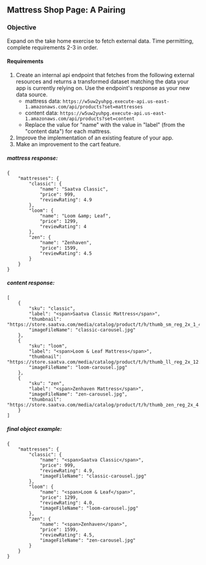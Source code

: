 ## Mattress Shop Page: A Pairing

### Objective
Expand on the take home exercise to fetch external data. Time permitting, complete requirements 2-3 in order.

#### Requirements
1. Create an internal api endpoint that fetches from the following external resources and returns a transformed dataset matching the data your app is currently relying on. Use the endpoint's response as your new data source.
    - mattress data: `https://w5uw2yuhpg.execute-api.us-east-1.amazonaws.com/api/products?set=mattresses`
    - content data: `https://w5uw2yuhpg.execute-api.us-east-1.amazonaws.com/api/products?set=content`
    - Replace the value for "name" with the value in "label" (from the "content data") for each mattress.
2. Improve the implementation of an existing feature of your app.
3. Make an improvement to the cart feature.

##### mattress response:
```
{
    "mattresses": {
        "classic": {
            "name": "Saatva Classic",
            "price": 999,
            "reviewRating": 4.9
        },
        "loom": {
            "name": "Loom &amp; Leaf",
            "price": 1299,
            "reviewRating": 4
        },
        "zen": {
            "name": "Zenhaven",
            "price": 1599,
            "reviewRating": 4.5
        }
    }
}
```

##### content response:
```
[
    {
        "sku": "classic",
        "label": "<span>Saatva Classic Mattress</span>",
        "thumbnail": "https://store.saatva.com/media/catalog/product/t/h/thumb_sm_reg_2x_1_40.jpg",
        "imageFileName": "classic-carousel.jpg"
    },
    {
        "sku": "loom",
        "label": "<span>Loom & Leaf Mattress</span>",
        "thumbnail": "https://store.saatva.com/media/catalog/product/t/h/thumb_ll_reg_2x_12.jpg",
        "imageFileName": "loom-carousel.jpg"
    },
    {
        "sku": "zen",
        "label": "<span>Zenhaven Mattress</span>",
        "imageFileName": "zen-carousel.jpg",
        "thumbnail": "https://store.saatva.com/media/catalog/product/t/h/thumb_zen_reg_2x_4.jpg"
    }
]
```

##### final object example:

```
{
    "mattresses": {
        "classic": {
            "name": "<span>Saatva Classic</span>",
            "price": 999,
            "reviewRating": 4.9,
            "imageFileName": "classic-carousel.jpg"
        },
        "loom": {
            "name": "<span>Loom & Leaf</span>",
            "price": 1299,
            "reviewRating": 4.0,
            "imageFileName": "loom-carousel.jpg"
        },
        "zen": {
            "name": "<span>Zenhaven</span>",
            "price": 1599,
            "reviewRating": 4.5,
            "imageFileName": "zen-carousel.jpg"
        }
    }
}
  ```